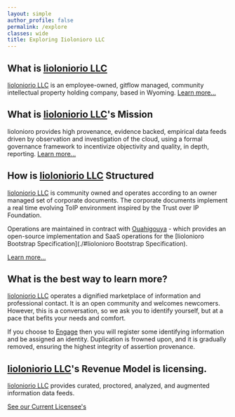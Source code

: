 ```yaml
---
layout: simple
author_profile: false
permalink: /explore
classes: wide
title: Exploring Iiolonioro LLC
---
```

<script src="/static/scripts/explore.js"></script>

## What is [Iioloniorio LLC](/explore/master-data)

[Iioloniorio LLC](/explore/master-data) is an employee-owned, gitflow managed,
community intellectual
property holding company, based in Wyoming.
<a href="#iiolonioro">Learn more...</a>


## What is [Iioloniorio LLC](/explore/master-data)'s Mission

Iiolonioro provides high provenance, evidence backed, empirical data feeds
driven by observation and investigation of the cloud, using a formal governance
framework to incentivize objectivity and quality, in depth, reporting.
<a href="#iiolonioro">Learn more...</a>


## How is [Iioloniorio LLC](/explore/master-data) Structured

[Iioloniorio LLC](/explore/master-data) is community owned and operates according to an owner managed
set of corporate documents.  The corporate documents implement a real time
evolving ToIP environment inspired by the Trust over IP Foundation.

Operations are maintained in contract with [Ouahigouya](./ouahigouya) - which
provides an open-source implementation and SaaS operations for
 the [Iiolonioro Bootstrap Specification](./#Iiolonioro Bootstrap Specification).

<a href="#iiolonioro">Learn more...</a>

## What is the best way to learn more?

[Iioloniorio LLC](/explore/master-data) operates a dignified marketplace of information and professional
contact.  It is an open community and welcomes newcomers.  However, this is
a conversation, so we ask you to identify yourself, but at a
pace that befits your needs and comfort.

If you choose to [Engage](./engage) then you will register some identifying
information and be assigned an identity.  Duplication is frowned upon, and
it is gradually removed, ensuring the highest integrity of assertion provenance.


## [Iioloniorio LLC](/explore/master-data)'s Revenue Model is licensing.

[Iioloniorio LLC](/explore/master-data) provides curated,
proctored, analyzed, and augmented information data feeds.

[See our Current Licensee's](/explore/licensees)
